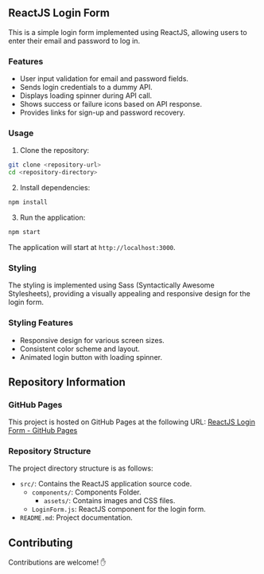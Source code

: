 ## ReactJS Login Form

This is a simple login form implemented using ReactJS, allowing users to enter their email and password to log in.

### Features

- User input validation for email and password fields.
- Sends login credentials to a dummy API.
- Displays loading spinner during API call.
- Shows success or failure icons based on API response.
- Provides links for sign-up and password recovery.

### Usage

1. Clone the repository:

```bash
git clone <repository-url>
cd <repository-directory>
```

2. Install dependencies:

```bash
npm install
```

3. Run the application:

```bash
npm start
```

The application will start at `http://localhost:3000`.

### Styling

The styling is implemented using Sass (Syntactically Awesome Stylesheets), providing a visually appealing and responsive design for the login form.

### Styling Features

- Responsive design for various screen sizes.
- Consistent color scheme and layout.
- Animated login button with loading spinner.

## Repository Information

### GitHub Pages

This project is hosted on GitHub Pages at the following URL:
[ReactJS Login Form - GitHub Pages](https://hassancoder1.github.io/reactjs-login-form/)

### Repository Structure

The project directory structure is as follows:

- `src/`: Contains the ReactJS application source code.
  - `components/`: Components Folder.
    - `assets/`: Contains images and CSS files.
  - `LoginForm.js`: ReactJS component for the login form.
- `README.md`: Project documentation.

## Contributing

Contributions are welcome! ✋